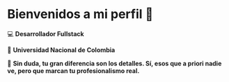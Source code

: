 # Bienvenidos a mi perfil :wave:

:computer: **Desarrollador Fullstack**

:school: **Universidad Nacional de Colombia**

:thinking: **Sin duda, tu gran diferencia son los detalles. Sí, esos que a priori nadie ve, pero que marcan tu profesionalismo real.**

